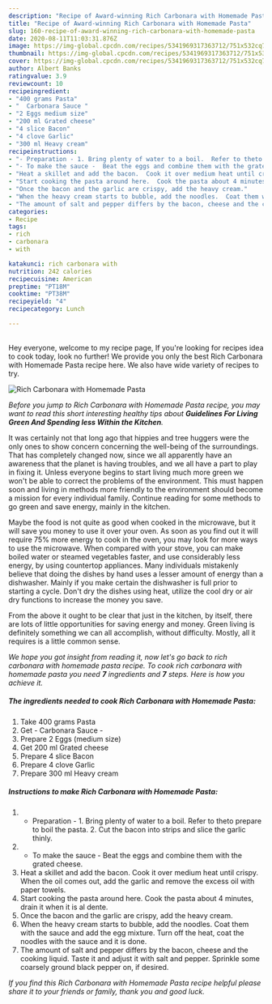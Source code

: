 ```yaml
---
description: "Recipe of Award-winning Rich Carbonara with Homemade Pasta"
title: "Recipe of Award-winning Rich Carbonara with Homemade Pasta"
slug: 160-recipe-of-award-winning-rich-carbonara-with-homemade-pasta
date: 2020-08-11T11:03:31.876Z
image: https://img-global.cpcdn.com/recipes/5341969317363712/751x532cq70/rich-carbonara-with-homemade-pasta-recipe-main-photo.jpg
thumbnail: https://img-global.cpcdn.com/recipes/5341969317363712/751x532cq70/rich-carbonara-with-homemade-pasta-recipe-main-photo.jpg
cover: https://img-global.cpcdn.com/recipes/5341969317363712/751x532cq70/rich-carbonara-with-homemade-pasta-recipe-main-photo.jpg
author: Albert Banks
ratingvalue: 3.9
reviewcount: 10
recipeingredient:
- "400 grams Pasta"
- "  Carbonara Sauce "
- "2 Eggs medium size"
- "200 ml Grated cheese"
- "4 slice Bacon"
- "4 clove Garlic"
- "300 ml Heavy cream"
recipeinstructions:
- "- Preparation - 1. Bring plenty of water to a boil.  Refer to theto prepare to boil the pasta.  2. Cut the bacon into strips and slice the garlic thinly."
- "- To make the sauce -  Beat the eggs and combine them with the grated cheese."
- "Heat a skillet and add the bacon.  Cook it over medium heat until crispy.  When the oil comes out, add the garlic and remove the excess oil with paper towels."
- "Start cooking the pasta around here.  Cook the pasta about 4 minutes, drain it when it is al dente."
- "Once the bacon and the garlic are crispy, add the heavy cream."
- "When the heavy cream starts to bubble, add the noodles.  Coat them with the sauce and add the egg mixture.  Turn off the heat, coat the noodles with the sauce and it is done."
- "The amount of salt and pepper differs by the bacon, cheese and the cooking liquid.  Taste it and adjust it with salt and pepper. Sprinkle some coarsely ground black pepper on, if desired."
categories:
- Recipe
tags:
- rich
- carbonara
- with

katakunci: rich carbonara with 
nutrition: 242 calories
recipecuisine: American
preptime: "PT18M"
cooktime: "PT38M"
recipeyield: "4"
recipecategory: Lunch

---
```

<br>
Hey everyone, welcome to my recipe page, If you're looking for recipes idea to cook today, look no further! We provide you only the best Rich Carbonara with Homemade Pasta recipe here. We also have wide variety of recipes to try.
<br>


![Rich Carbonara with Homemade Pasta](https://img-global.cpcdn.com/recipes/5341969317363712/751x532cq70/rich-carbonara-with-homemade-pasta-recipe-main-photo.jpg)

<i>Before you jump to Rich Carbonara with Homemade Pasta recipe, you may want to read this short interesting healthy tips about 
<strong>Guidelines For Living Green And Spending less Within the Kitchen</strong>.</i>
</br>

It was certainly not that long ago that hippies and tree huggers were the only ones to show concern concerning the well-being of the surroundings. That has completely changed now, since we all apparently have an awareness that the planet is having troubles, and we all have a part to play in fixing it. Unless everyone begins to start living much more green we won't be able to correct the problems of the environment. This must happen soon and living in methods more friendly to the environment should become a mission for every individual family. Continue reading for some methods to go green and save energy, mainly in the kitchen.

Maybe the food is not quite as good when cooked in the microwave, but it will save you money to use it over your oven. As soon as you find out it will require 75% more energy to cook in the oven, you may look for more ways to use the microwave. When compared with your stove, you can make boiled water or steamed vegetables faster, and use considerably less energy, by using countertop appliances. Many individuals mistakenly believe that doing the dishes by hand uses a lesser amount of energy than a dishwasher. Mainly if you make certain the dishwasher is full prior to starting a cycle. Don't dry the dishes using heat, utilize the cool dry or air dry functions to increase the money you save.

From the above it ought to be clear that just in the kitchen, by itself, there are lots of little opportunities for saving energy and money. Green living is definitely something we can all accomplish, without difficulty. Mostly, all it requires is a little common sense.


<i>We hope you got insight from reading it, now let's go back to rich carbonara with homemade pasta recipe. To cook rich carbonara with homemade pasta you need <strong>7</strong> ingredients and <strong>7</strong> steps. Here is how you achieve it.
</i>

##### The ingredients needed to cook Rich Carbonara with Homemade Pasta:

1. Take 400 grams Pasta
1. Get  - Carbonara Sauce -
1. Prepare 2 Eggs (medium size)
1. Get 200 ml Grated cheese
1. Prepare 4 slice Bacon
1. Prepare 4 clove Garlic
1. Prepare 300 ml Heavy cream


##### Instructions to make Rich Carbonara with Homemade Pasta:

1. - Preparation - 1. Bring plenty of water to a boil.  Refer to theto prepare to boil the pasta.  2. Cut the bacon into strips and slice the garlic thinly.
1. - To make the sauce -  Beat the eggs and combine them with the grated cheese.
1. Heat a skillet and add the bacon.  Cook it over medium heat until crispy.  When the oil comes out, add the garlic and remove the excess oil with paper towels.
1. Start cooking the pasta around here.  Cook the pasta about 4 minutes, drain it when it is al dente.
1. Once the bacon and the garlic are crispy, add the heavy cream.
1. When the heavy cream starts to bubble, add the noodles.  Coat them with the sauce and add the egg mixture.  Turn off the heat, coat the noodles with the sauce and it is done.
1. The amount of salt and pepper differs by the bacon, cheese and the cooking liquid.  Taste it and adjust it with salt and pepper. Sprinkle some coarsely ground black pepper on, if desired.


<i>If you find this Rich Carbonara with Homemade Pasta recipe helpful please share it to your friends or family, thank you and good luck.</i>

